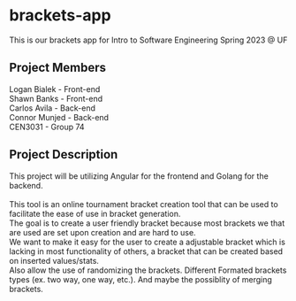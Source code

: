 # brackets-app
This is our brackets app for Intro to Software Engineering Spring 2023 @ UF

## Project Members

Logan Bialek - Front-end <br />
Shawn Banks - Front-end <br />
Carlos Avila - Back-end <br />
Connor Munjed - Back-end <br />
CEN3031 - Group 74 <br />

## Project Description
This project will be utilizing Angular for the frontend and Golang for the backend. <br /><br />
This tool is an online tournament bracket creation tool that can be used to facilitate the ease of use in bracket generation. <br />
The goal is to create a user friendly bracket because most brackets we that are used are set upon creation and are hard to use. <br />
We want to make it easy for the user to create a adjustable bracket which is lacking in most functionality of others, a bracket that can be created based on inserted values/stats. <br />
Also allow the use of randomizing the brackets. Different Formated brackets types (ex. two way, one way, etc.). And maybe the possiblity of merging brackets.

